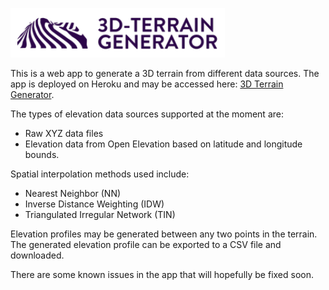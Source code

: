 ![](3D-terrain-generator-logo.png?raw=true "3D Terrain Generator")

This is a web app to generate a 3D terrain from different data sources. The app is deployed on Heroku and may be accessed here: [3D Terrain Generator](https://generate-3d-terrain.herokuapp.com/).

The types of elevation data sources supported at the moment are:

- Raw XYZ data files
- Elevation data from Open Elevation based on latitude and longitude bounds.

Spatial interpolation methods used include:

- Nearest Neighbor (NN)
- Inverse Distance Weighting (IDW)
- Triangulated Irregular Network (TIN)

Elevation profiles may be generated between any two points in the terrain. The generated elevation profile can be exported to a CSV file and downloaded.

There are some known issues in the app that will hopefully be fixed soon.